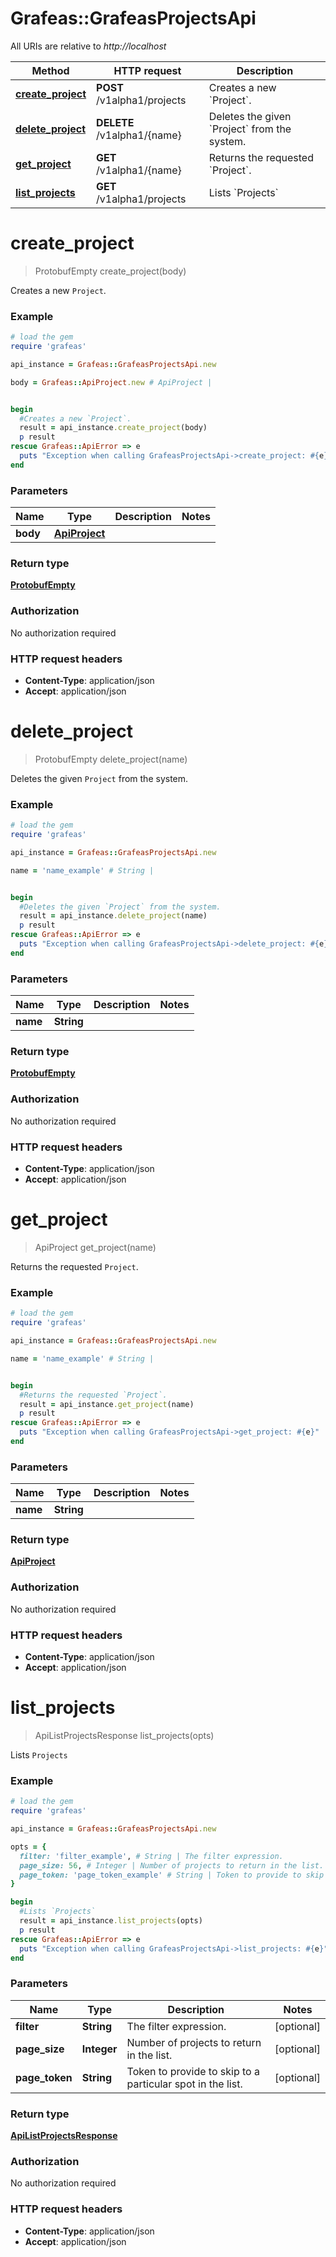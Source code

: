 # Grafeas::GrafeasProjectsApi

All URIs are relative to *http://localhost*

Method | HTTP request | Description
------------- | ------------- | -------------
[**create_project**](GrafeasProjectsApi.md#create_project) | **POST** /v1alpha1/projects | Creates a new &#x60;Project&#x60;.
[**delete_project**](GrafeasProjectsApi.md#delete_project) | **DELETE** /v1alpha1/{name} | Deletes the given &#x60;Project&#x60; from the system.
[**get_project**](GrafeasProjectsApi.md#get_project) | **GET** /v1alpha1/{name} | Returns the requested &#x60;Project&#x60;.
[**list_projects**](GrafeasProjectsApi.md#list_projects) | **GET** /v1alpha1/projects | Lists &#x60;Projects&#x60;


# **create_project**
> ProtobufEmpty create_project(body)

Creates a new `Project`.

### Example
```ruby
# load the gem
require 'grafeas'

api_instance = Grafeas::GrafeasProjectsApi.new

body = Grafeas::ApiProject.new # ApiProject | 


begin
  #Creates a new `Project`.
  result = api_instance.create_project(body)
  p result
rescue Grafeas::ApiError => e
  puts "Exception when calling GrafeasProjectsApi->create_project: #{e}"
end
```

### Parameters

Name | Type | Description  | Notes
------------- | ------------- | ------------- | -------------
 **body** | [**ApiProject**](ApiProject.md)|  | 

### Return type

[**ProtobufEmpty**](ProtobufEmpty.md)

### Authorization

No authorization required

### HTTP request headers

 - **Content-Type**: application/json
 - **Accept**: application/json



# **delete_project**
> ProtobufEmpty delete_project(name)

Deletes the given `Project` from the system.

### Example
```ruby
# load the gem
require 'grafeas'

api_instance = Grafeas::GrafeasProjectsApi.new

name = 'name_example' # String | 


begin
  #Deletes the given `Project` from the system.
  result = api_instance.delete_project(name)
  p result
rescue Grafeas::ApiError => e
  puts "Exception when calling GrafeasProjectsApi->delete_project: #{e}"
end
```

### Parameters

Name | Type | Description  | Notes
------------- | ------------- | ------------- | -------------
 **name** | **String**|  | 

### Return type

[**ProtobufEmpty**](ProtobufEmpty.md)

### Authorization

No authorization required

### HTTP request headers

 - **Content-Type**: application/json
 - **Accept**: application/json



# **get_project**
> ApiProject get_project(name)

Returns the requested `Project`.

### Example
```ruby
# load the gem
require 'grafeas'

api_instance = Grafeas::GrafeasProjectsApi.new

name = 'name_example' # String | 


begin
  #Returns the requested `Project`.
  result = api_instance.get_project(name)
  p result
rescue Grafeas::ApiError => e
  puts "Exception when calling GrafeasProjectsApi->get_project: #{e}"
end
```

### Parameters

Name | Type | Description  | Notes
------------- | ------------- | ------------- | -------------
 **name** | **String**|  | 

### Return type

[**ApiProject**](ApiProject.md)

### Authorization

No authorization required

### HTTP request headers

 - **Content-Type**: application/json
 - **Accept**: application/json



# **list_projects**
> ApiListProjectsResponse list_projects(opts)

Lists `Projects`

### Example
```ruby
# load the gem
require 'grafeas'

api_instance = Grafeas::GrafeasProjectsApi.new

opts = { 
  filter: 'filter_example', # String | The filter expression.
  page_size: 56, # Integer | Number of projects to return in the list.
  page_token: 'page_token_example' # String | Token to provide to skip to a particular spot in the list.
}

begin
  #Lists `Projects`
  result = api_instance.list_projects(opts)
  p result
rescue Grafeas::ApiError => e
  puts "Exception when calling GrafeasProjectsApi->list_projects: #{e}"
end
```

### Parameters

Name | Type | Description  | Notes
------------- | ------------- | ------------- | -------------
 **filter** | **String**| The filter expression. | [optional] 
 **page_size** | **Integer**| Number of projects to return in the list. | [optional] 
 **page_token** | **String**| Token to provide to skip to a particular spot in the list. | [optional] 

### Return type

[**ApiListProjectsResponse**](ApiListProjectsResponse.md)

### Authorization

No authorization required

### HTTP request headers

 - **Content-Type**: application/json
 - **Accept**: application/json



